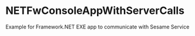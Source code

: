 # NETFwConsoleAppWithServerCalls
Example for Framework.NET EXE app to communicate with Sesame Service
